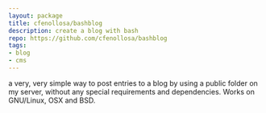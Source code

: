 ```yaml
---
layout: package
title: cfenollosa/bashblog
description: create a blog with bash
repo: https://github.com/cfenollosa/bashblog
tags:
- blog
- cms
---
```

a very, very simple way to post entries to a blog by using a public folder on my server, without any special requirements and dependencies. Works on GNU/Linux, OSX and BSD.

